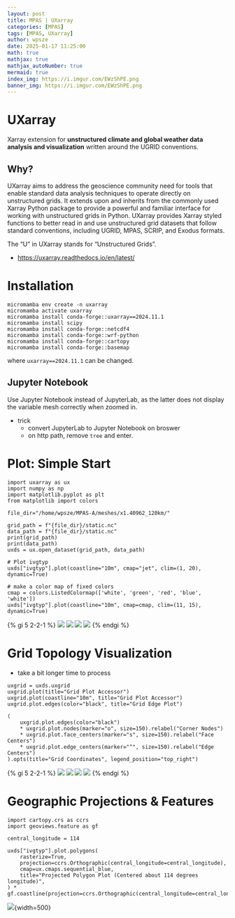 ```yaml
---
layout: post
title: MPAS | UXarray
categories: [MPAS]
tags: [MPAS, UXarray]
author: wpsze
date: 2025-01-17 11:25:00
math: true
mathjax: true
mathjax_autoNumber: true
mermaid: true
index_img: https://i.imgur.com/EWzShPE.png
banner_img: https://i.imgur.com/EWzShPE.png
---
```


# UXarray

Xarray extension for **unstructured climate and global weather data analysis and visualization** written around the UGRID conventions.

## Why?

UXarray aims to address the geoscience community need for tools that enable standard data analysis techniques to operate directly on unstructured grids. It extends upon and inherits from the commonly used Xarray Python package to provide a powerful and familiar interface for working with unstructured grids in Python. UXarray provides Xarray styled functions to better read in and use unstructured grid datasets that follow standard conventions, including UGRID, MPAS, SCRIP, and Exodus formats.

The “U” in UXarray stands for “Unstructured Grids”. 

- <https://uxarray.readthedocs.io/en/latest/>

# Installation

```console
micromamba env create -n uxarray
micromamba activate uxarray
micromamba install conda-forge::uxarray==2024.11.1
micromamba install scipy
micromamba install conda-forge::netcdf4
micromamba install conda-forge::wrf-python
micromamba install conda-forge::cartopy
micromamba install conda-forge::basemap
```

where `uxarray==2024.11.1` can be changed. 

## Jupyter Notebook

Use Jupyter Notebook instead of JupyterLab, as the latter does not display the variable mesh correctly when zoomed in.

- trick
  - convert JupyterLab to Jupyter Notebook on broswer
  - on http path, remove `tree` and enter.

# Plot: Simple Start

```JupyterNotebook
import uxarray as ux
import numpy as np
import matplotlib.pyplot as plt
from matplotlib import colors

file_dir="/home/wpsze/MPAS-A/meshes/x1.40962_120km/"

grid_path = f"{file_dir}/static.nc"
data_path = f"{file_dir}/static.nc"
print(grid_path)
print(data_path)
uxds = ux.open_dataset(grid_path, data_path)

# Plot ivgtyp
uxds["ivgtyp"].plot(coastline="10m", cmap="jet", clim=(1, 20), dynamic=True)

# make a color map of fixed colors
cmap = colors.ListedColormap(['white', 'green', 'red', 'blue', 'white'])
uxds["ivgtyp"].plot(coastline="10m", cmap=cmap, clim=(11, 15), dynamic=True)
```

{% gi 5 2-2-1 %}
![](https://i.imgur.com/JuNIoOk.png)
![](https://i.imgur.com/qV0CrXV.png)
![](https://i.imgur.com/EWzShPE.png)
![](https://i.imgur.com/WjlzFsd.png)
{% endgi %}

# Grid Topology Visualization

- take a bit longer time to process

```JupyterNotebook
uxgrid = uxds.uxgrid
uxgrid.plot(title="Grid Plot Accessor")
uxgrid.plot(coastline="10m", title="Grid Plot Accessor")
uxgrid.plot.edges(color="black", title="Grid Edge Plot")

(
    uxgrid.plot.edges(color="black")
    * uxgrid.plot.nodes(marker="o", size=150).relabel("Corner Nodes")
    * uxgrid.plot.face_centers(marker="s", size=150).relabel("Face Centers")
    * uxgrid.plot.edge_centers(marker="^", size=150).relabel("Edge Centers")
).opts(title="Grid Coordinates", legend_position="top_right")
```

{% gi 5 2-2-1 %}
![](https://i.imgur.com/GatMAmn.png)
![](https://i.imgur.com/AOoyabH.png)
![](https://i.imgur.com/7QJkxL7.png)
![](https://i.imgur.com/tJahcAo.png)
{% endgi %}

# Geographic Projections & Features

```JupyterNotebook
import cartopy.crs as ccrs
import geoviews.feature as gf

central_longitude = 114

uxds["ivgtyp"].plot.polygons(
    rasterize=True,
    projection=ccrs.Orthographic(central_longitude=central_longitude),
    cmap=ux.cmaps.sequential_blue,
    title="Projected Polygon Plot (Centered about 114 degrees longitude)",
) * gf.coastline(projection=ccrs.Orthographic(central_longitude=central_longitude))
```

![](https://i.imgur.com/a5RvPaz.png){width=500}